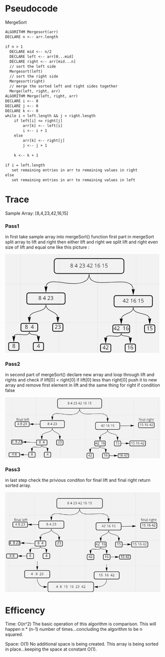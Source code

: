 # Pseudocode
MergeSort

    ALGORITHM Mergesort(arr)
    DECLARE n <-- arr.length

    if n > 1
      DECLARE mid <-- n/2
      DECLARE left <-- arr[0...mid]
      DECLARE right <-- arr[mid...n]
      // sort the left side
      Mergesort(left)
      // sort the right side
      Mergesort(right)
      // merge the sorted left and right sides together
      Merge(left, right, arr)
    ALGORITHM Merge(left, right, arr)
    DECLARE i <-- 0
    DECLARE j <-- 0
    DECLARE k <-- 0
    while i < left.length && j < right.length
        if left[i] <= right[j]
            arr[k] <-- left[i]
            i <-- i + 1
        else
            arr[k] <-- right[j]
            j <-- j + 1

        k <-- k + 1

    if i = left.length
       set remaining entries in arr to remaining values in right
    else
       set remaining entries in arr to remaining values in left


# Trace
Sample Array: [8,4,23,42,16,15]

### Pass1

in first take sample array into mergeSort() function
first part in mergeSort split array to lift and right then either lift and right we split lift and right even size of lift and equal one like this picture :

![](./assest/m1.png)

### Pass2

in second part of mergeSort() declare new array and loop through lift and rights and check if lift[0] < right[0] if lift[0] less than right[0] push it to new array and remove first element in lift and the same thing for right if condition false

![](./assest/m2.png)


### Pass3

in last step check the privious conditon for final lift and final right return sorted array.

![](./assest/m3.png)

# Efficency
Time: O(n^2) The basic operation of this algorithm is comparison. This will happen n * (n-1) number of times…concluding the algorithm to be n squared.

Space: O(1) No additional space is being created. This array is being sorted in place…keeping the space at constant O(1).
